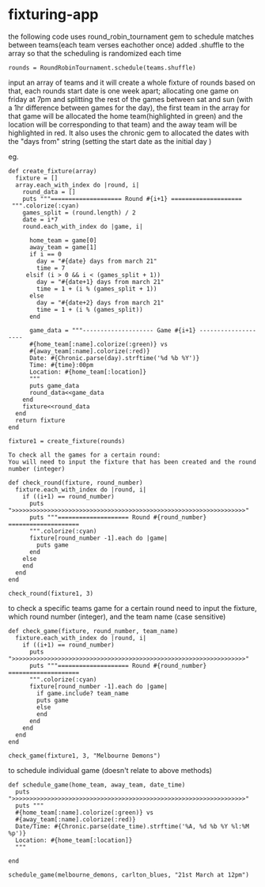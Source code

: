 # fixturing-app

the following code uses round_robin_tournament gem to schedule matches between teams(each team verses eachother once) added .shuffle  to the array so that the scheduling is randomized each time
```
rounds = RoundRobinTournament.schedule(teams.shuffle)
```

input an array of teams and it will create a whole fixture of rounds based on that, each rounds start date is one week apart; allocating one game on friday at 7pm and splitting the rest of the games between sat and sun (with a 1hr difference between games for the day), the first team in the array for that game will be allocated the home team(highlighted in green) and the location will be corresponding to that team) and the away team will be highlighted in red. It also uses the chronic gem to allocated the dates with the "days from" string (setting the start date as the initial day <used the official first day of the afl season>)

eg.
```
def create_fixture(array) 
  fixture = []
  array.each_with_index do |round, i|
    round_data = []
    puts """==================== Round #{i+1} ====================
 """.colorize(:cyan)
    games_split = (round.length) / 2
    date = i*7
    round.each_with_index do |game, i|
      
      home_team = game[0]
      away_team = game[1]
      if i == 0
        day = "#{date} days from march 21"
        time = 7
     elsif (i > 0 && i < (games_split + 1))
        day = "#{date+1} days from march 21"
        time = 1 + (i % (games_split + 1))
      else
        day = "#{date+2} days from march 21"
        time = 1 + (i % (games_split))
      end
      
      game_data = """-------------------- Game #{i+1} --------------------
      #{home_team[:name].colorize(:green)} vs 
      #{away_team[:name].colorize(:red)}
      Date: #{Chronic.parse(day).strftime('%d %b %Y')}
      Time: #{time}:00pm
      Location: #{home_team[:location]}
      """
      puts game_data
      round_data<<game_data
    end
    fixture<<round_data
  end
  return fixture
end

fixture1 = create_fixture(rounds)
```

```
To check all the games for a certain round:
You will need to input the fixture that has been created and the round number (integer)

def check_round(fixture, round_number)
  fixture.each_with_index do |round, i|
    if ((i+1) == round_number)
      puts ">>>>>>>>>>>>>>>>>>>>>>>>>>>>>>>>>>>>>>>>>>>>>>>>>>>>>>>>>>>>>>>>>>"
      puts """==================== Round #{round_number} ==================== 
      """.colorize(:cyan)
      fixture[round_number -1].each do |game|
        puts game
      end
    else
    end
  end
end

check_round(fixture1, 3)
```


to check a specific teams game for a certain round
need to input the fixture, which round number (integer), and the team name (case sensitive)
```
def check_game(fixture, round_number, team_name)
  fixture.each_with_index do |round, i|
    if ((i+1) == round_number)
      puts ">>>>>>>>>>>>>>>>>>>>>>>>>>>>>>>>>>>>>>>>>>>>>>>>>>>>>>>>>>>>>>>>>>"
      puts """==================== Round #{round_number} ==================== 
      """.colorize(:cyan)
      fixture[round_number -1].each do |game|
        if game.include? team_name
        puts game
        else
        end
      end
    end
  end
end

check_game(fixture1, 3, "Melbourne Demons")
```

to schedule individual game (doesn't relate to above methods)
```
def schedule_game(home_team, away_team, date_time)
  puts ">>>>>>>>>>>>>>>>>>>>>>>>>>>>>>>>>>>>>>>>>>>>>>>>>>>>>>>>>>>>>>>>>>"
  puts """
  #{home_team[:name].colorize(:green)} vs 
  #{away_team[:name].colorize(:red)}
  Date/Time: #{Chronic.parse(date_time).strftime('%A, %d %b %Y %l:%M %p')}
  Location: #{home_team[:location]}
  """

end

schedule_game(melbourne_demons, carlton_blues, "21st March at 12pm")
```
